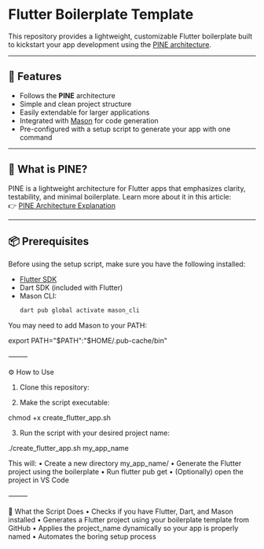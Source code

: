 # Flutter Boilerplate Template

This repository provides a lightweight, customizable Flutter boilerplate built to kickstart your app development using the [PINE architecture](https://angeloavv.medium.com/pine-a-lightweight-architecture-helper-for-your-flutter-projects-1ce69ac63f74).

---

## 🚀 Features

- Follows the **PINE** architecture
- Simple and clean project structure
- Easily extendable for larger applications
- Integrated with [Mason](https://pub.dev/packages/mason_cli) for code generation
- Pre-configured with a setup script to generate your app with one command

---

## 🧱 What is PINE?

PINE is a lightweight architecture for Flutter apps that emphasizes clarity, testability, and minimal boilerplate. Learn more about it in this article:  
👉 [PINE Architecture Explanation](https://angeloavv.medium.com/pine-a-lightweight-architecture-helper-for-your-flutter-projects-1ce69ac63f74)

---

## 📦 Prerequisites

Before using the setup script, make sure you have the following installed:

- [Flutter SDK](https://flutter.dev/docs/get-started/install)
- Dart SDK (included with Flutter)
- Mason CLI:
  ```bash
  dart pub global activate mason_cli

You may need to add Mason to your PATH:

export PATH="$PATH":"$HOME/.pub-cache/bin"


⸻

⚙️ How to Use

1.	Clone this repository:

2.	Make the script executable:

chmod +x create_flutter_app.sh

3.	Run the script with your desired project name:

./create_flutter_app.sh my_app_name

This will:
	•	Create a new directory my_app_name/
	•	Generate the Flutter project using the boilerplate
	•	Run flutter pub get
	•	(Optionally) open the project in VS Code

⸻

🧠 What the Script Does
	•	Checks if you have Flutter, Dart, and Mason installed
	•	Generates a Flutter project using your boilerplate template from GitHub
	•	Applies the project_name dynamically so your app is properly named
	•	Automates the boring setup process



